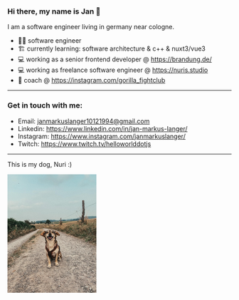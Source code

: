 ### Hi there, my name is Jan 👋

I am a software engineer living in germany near cologne. 

- 🧑‍💼 software engineer
- 🏗️ currently learning: software architecture & c++ & nuxt3/vue3
- 💻 working as a senior frontend developer @ https://brandung.de/
- 💻 working as freelance software engineer @ https://nuris.studio
- 🐒 coach @ https://instagram.com/gorilla_fightclub

---

### Get in touch with me:

- Email: [janmarkuslanger10121994@gmail.com](janmarkuslanger10121994@gmail.com) 
- Linkedin: https://www.linkedin.com/in/jan-markus-langer/
- Instagram: https://www.instagram.com/janmarkuslanger/
- Twitch: https://www.twitch.tv/helloworlddotjs

---

<p>This is my dog, Nuri :)</p>
<img width="200" src="nuri2.jpeg" />

